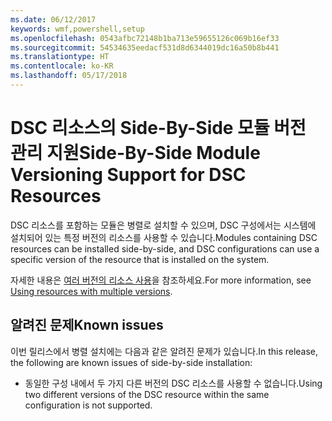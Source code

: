 ```yaml
---
ms.date: 06/12/2017
keywords: wmf,powershell,setup
ms.openlocfilehash: 0543afbc72148b1ba713e59655126c069b16ef33
ms.sourcegitcommit: 54534635eedacf531d8d6344019dc16a50b8b441
ms.translationtype: HT
ms.contentlocale: ko-KR
ms.lasthandoff: 05/17/2018
---
```

# <a name="side-by-side-module-versioning-support-for-dsc-resources"></a><span data-ttu-id="d5a79-102">DSC 리소스의 Side-By-Side 모듈 버전 관리 지원</span><span class="sxs-lookup"><span data-stu-id="d5a79-102">Side-By-Side Module Versioning Support for DSC Resources</span></span>

<span data-ttu-id="d5a79-103">DSC 리소스를 포함하는 모듈은 병렬로 설치할 수 있으며, DSC 구성에서는 시스템에 설치되어 있는 특정 버전의 리소스를 사용할 수 있습니다.</span><span class="sxs-lookup"><span data-stu-id="d5a79-103">Modules containing DSC resources can be installed side-by-side, and DSC configurations can use a specific version of the resource that is installed on the system.</span></span>

<span data-ttu-id="d5a79-104">자세한 내용은 [여러 버전의 리소스 사용](https://msdn.microsoft.com/powershell/dsc/sxsresource)을 참조하세요.</span><span class="sxs-lookup"><span data-stu-id="d5a79-104">For more information, see [Using resources with multiple versions](https://msdn.microsoft.com/powershell/dsc/sxsresource).</span></span>

## <a name="known-issues"></a><span data-ttu-id="d5a79-105">알려진 문제</span><span class="sxs-lookup"><span data-stu-id="d5a79-105">Known issues</span></span>

<span data-ttu-id="d5a79-106">이번 릴리스에서 병렬 설치에는 다음과 같은 알려진 문제가 있습니다.</span><span class="sxs-lookup"><span data-stu-id="d5a79-106">In this release, the following are known issues of side-by-side installation:</span></span>

-   <span data-ttu-id="d5a79-107">동일한 구성 내에서 두 가지 다른 버전의 DSC 리소스를 사용할 수 없습니다.</span><span class="sxs-lookup"><span data-stu-id="d5a79-107">Using two different versions of the DSC resource within the same configuration is not supported.</span></span>
